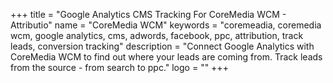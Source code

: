 +++
title = "Google Analytics CMS Tracking For CoreMedia WCM - Attributio"
name = "CoreMedia WCM"
keywords = "coremeadia, coremedia wcm, google analytics, cms, adwords, facebook, ppc, attribution, track leads, conversion tracking"
description = "Connect Google Analytics with CoreMedia WCM to find out where your leads are coming from. Track leads from the source - from search to ppc."
logo = ""
+++
